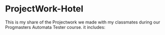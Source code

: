 # ProjectWork-Hotel
This is my share of the Projectwork we made with my classmates during our Progmasters Automata Tester course.
it includes:
